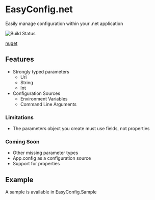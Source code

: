 # EasyConfig.net

Easily manage configuration within your .net application

![Build Status](https://travis-ci.org/cohen990/EasyConfig.net.svg?branch=master)

[nuget](https://www.nuget.org/packages/EasyConfig.net/)

## Features

* Strongly typed parameters
	* Uri
	* String
	* Int
* Configuration Sources
	* Environment Variables
	* Command Line Arguments

### Limitations

* The parameters object you create must use fields, not properties

### Coming Soon

* Other missing parameter types
* App.config as a configuration source
* Support for properties

## Example

A sample is available in EasyConfig.Sample
